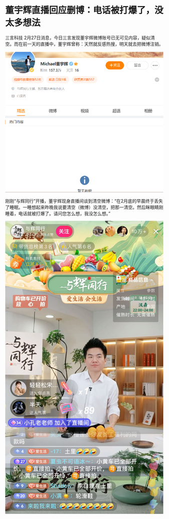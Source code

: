 # 董宇辉直播回应删博：电话被打爆了，没太多想法

三言科技 2月27日消息，今日三言发现董宇辉微博账号已无可见内容，疑似清空。而在前一天的直播中，董宇辉曾称：天然就反感热搜，明天就去把微博注销。

![6a801b7709262661c5209180591d6bfe.jpg](https://raw.githubusercontent.com/qqhsx/qqnews_image/main/2024/02/27/董宇辉直播回应删博：电话被打爆了，没太多想法/6a801b7709262661c5209180591d6bfe.jpg)

刚刚“与辉同行”开播，董宇辉现身直播间谈到清空微博：“在2月底的早晨终于丢失了睡眠。一睡想起来昨晚我说要清空（微博）没清空，把那一清空。然后眯眼睛刚睡着，电话就被打爆了。请问您怎么想，我没怎么想。”

![8557286ddeda4c25a8c888c6d807fa8d.jpg](https://raw.githubusercontent.com/qqhsx/qqnews_image/main/2024/02/27/董宇辉直播回应删博：电话被打爆了，没太多想法/8557286ddeda4c25a8c888c6d807fa8d.jpg)

